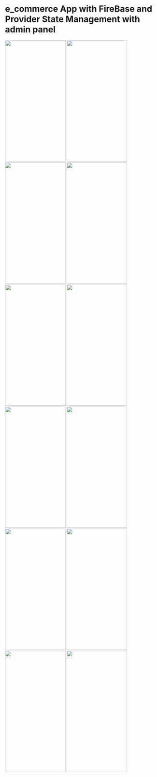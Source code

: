 # e_commerce App with FireBase and Provider State Management with admin panel

<img src="https://github.com/ibrahim-59/e_commerce/assets/116106936/9b0e7950-9913-4362-9fe9-54c3fc76c224" width="200" height="400">
<img src="https://github.com/ibrahim-59/e_commerce/assets/116106936/4afc9ddd-7775-46eb-a284-3eb9a89d31f3" width="200" height="400">
<img src="https://github.com/ibrahim-59/e_commerce/assets/116106936/db9da2c4-b396-427c-9fdf-2db1422bff3f" width="200" height="400">
<img src="https://github.com/ibrahim-59/e_commerce/assets/116106936/31bb410f-fb54-4e6a-a3bd-1ad5658ab512" width="200" height="400">
<img src="https://github.com/ibrahim-59/e_commerce/assets/116106936/34fe4b99-5aa7-4798-8fb2-106aad018798" width="200" height="400">
<img src="https://github.com/ibrahim-59/e_commerce/assets/116106936/34fe4b99-5aa7-4798-8fb2-106aad018798" width="200" height="400">

<img src="https://github.com/ibrahim-59/e_commerce/assets/116106936/46dd1ad9-468c-4bcd-bc26-6ad701584d72" width="200" height="400">
<img src="https://github.com/ibrahim-59/e_commerce/assets/116106936/cf158e8d-d853-4a6c-b8e7-5c111efe4cdb" width="200" height="400">
<img src="https://github.com/ibrahim-59/e_commerce/assets/116106936/72e7dfab-d238-42c9-9dc4-5fe380948def" width="200" height="400">
<img src="https://github.com/ibrahim-59/e_commerce/assets/116106936/9bcc1506-7feb-4ee1-9adb-dbdd48afecb2" width="200" height="400">
<img src="https://github.com/ibrahim-59/e_commerce/assets/116106936/7e682cbe-6066-45dc-abb6-9fd746135fe5" width="200" height="400">
<img src="https://github.com/ibrahim-59/e_commerce/assets/116106936/ec211ce0-0825-4602-b349-a88f5bafc1b9" width="200" height="400">






